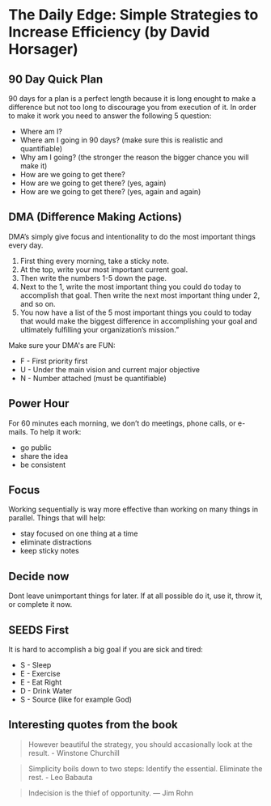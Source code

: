 # The Daily Edge: Simple Strategies to Increase Efficiency (by David Horsager)

## 90 Day Quick Plan

90 days for a plan is a perfect length because it is long enought to make a difference but not too long to discourage you from execution of it. In order to make it work you need to answer the following 5 question:
* Where am I?
* Where am I going in 90 days? (make sure this is realistic and quantifiable)
* Why am I going? (the stronger the reason the bigger chance you will make it)
* How are we going to get there?
* How are we going to get there? (yes, again)
* How are we going to get there? (yes, again and again)

## DMA (Difference Making Actions)

DMA’s simply give focus and intentionality to do the most important things every day.

1. First thing every morning, take a sticky note.
2. At the top, write your most important current goal.
3. Then write the numbers 1-5 down the page.
4. Next to the 1, write the most important thing you could do today to accomplish that goal. Then write the next most important thing under 2, and so on.
5. You now have a list of the 5 most important things you could to today that would make the biggest difference in accomplishing your goal and ultimately fulfilling your organization’s mission.”

Make sure your DMA's are FUN:
* F - First priority first
* U - Under the main vision and current major objective
* N - Number attached (must be quantifiable)

## Power Hour

For 60 minutes each morning, we don’t do meetings, phone calls, or e-mails. To help it work:
* go public
* share the idea
* be consistent

## Focus

Working sequentially is way more effective than working on many things in parallel. Things that will help:
* stay focused on one thing at a time
* eliminate distractions
* keep sticky notes

## Decide now

Dont leave unimportant things for later. If at all possible do it, use it, throw it, or complete it now.

## SEEDS First

It is hard to accomplish a big goal if you are sick and tired:
* S -  Sleep
* E - Exercise
* E - Eat Right
* D - Drink Water
* S - Source (like for example God)

## Interesting quotes from the book

> However beautiful the strategy, you should accasionally look at the result. - Winstone Churchill

> Simplicity boils down to two steps: Identify the essential. Eliminate the rest. - Leo Babauta

> Indecision is the thief of opportunity. — Jim Rohn
